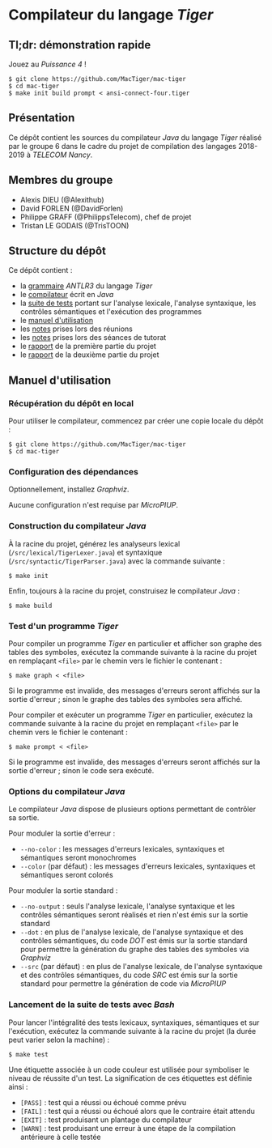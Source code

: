 # Compilateur du langage *Tiger*

## Tl;dr: démonstration rapide

Jouez au *Puissance 4* !

```shell
$ git clone https://github.com/MacTiger/mac-tiger
$ cd mac-tiger
$ make init build prompt < ansi-connect-four.tiger
```

## Présentation

Ce dépôt contient les sources du compilateur *Java* du langage *Tiger* réalisé par le groupe 6 dans le cadre du projet de compilation des langages 2018-2019 à *TELECOM Nancy*.

## Membres du groupe

-   Alexis DIEU (@Alexithub)
-   David FORLEN (@DavidForlen)
-   Philippe GRAFF (@PhilippsTelecom), chef de projet
-   Tristan LE GODAIS (@TrisTOON)

## Structure du dépôt

Ce dépôt contient :

-   la [grammaire](res/Tiger.g) *ANTLR3* du langage *Tiger*
-   le [compilateur](src/Main.java) écrit en *Java*
-   la [suite de tests](tst) portant sur l'analyse lexicale, l'analyse syntaxique, les contrôles sémantiques et l'exécution des programmes
-   le [manuel d'utilisation](#manuel-dutilisation)
-   les [notes](doc/notes/meetings) prises lors des réunions
-   les [notes](doc/notes/tutorings) prises lors des séances de tutorat
-   le [rapport](doc/reports/report-1.pdf) de la première partie du projet
-   le [rapport](doc/reports/report-2.pdf) de la deuxième partie du projet

## Manuel d'utilisation

### Récupération du dépôt en local

Pour utiliser le compilateur, commencez par créer une copie locale du dépôt :

```shell
$ git clone https://github.com/MacTiger/mac-tiger
$ cd mac-tiger
```

### Configuration des dépendances

Optionnellement, installez *Graphviz*.

Aucune configuration n'est requise par *MicroPIUP*.

### Construction du compilateur *Java*

À la racine du projet, générez les analyseurs lexical (`/src/lexical/TigerLexer.java`) et syntaxique (`/src/syntactic/TigerParser.java`) avec la commande suivante :

```shell
$ make init
```

Enfin, toujours à la racine du projet, construisez le compilateur *Java* :

```shell
$ make build
```

### Test d'un programme *Tiger*

Pour compiler un programme *Tiger* en particulier et afficher son graphe des tables des symboles, exécutez la commande suivante à la racine du projet en remplaçant `<file>` par le chemin vers le fichier le contenant :

```shell
$ make graph < <file>
```

Si le programme est invalide, des messages d'erreurs seront affichés sur la sortie d'erreur ; sinon le graphe des tables des symboles sera affiché.

Pour compiler et exécuter un programme *Tiger* en particulier, exécutez la commande suivante à la racine du projet en remplaçant `<file>` par le chemin vers le fichier le contenant :

```shell
$ make prompt < <file>
```

Si le programme est invalide, des messages d'erreurs seront affichés sur la sortie d'erreur ; sinon le code sera exécuté.

### Options du compilateur *Java*

Le compilateur *Java* dispose de plusieurs options permettant de contrôler sa sortie.

Pour moduler la sortie d'erreur :

-   `--no-color` : les messages d'erreurs lexicales, syntaxiques et sémantiques seront monochromes
-   `--color` (par défaut) : les messages d'erreurs lexicales, syntaxiques et sémantiques seront colorés

Pour moduler la sortie standard :

-   `--no-output` : seuls l'analyse lexicale, l'analyse syntaxique et les contrôles sémantiques seront réalisés et rien n'est émis sur la sortie standard
-   `--dot` : en plus de l'analyse lexicale, de l'analyse syntaxique et des contrôles sémantiques, du code *DOT* est émis sur la sortie standard pour permettre la génération du graphe des tables des symboles via *Graphviz*
-   `--src` (par défaut) : en plus de l'analyse lexicale, de l'analyse syntaxique et des contrôles sémantiques, du code *SRC* est émis sur la sortie standard pour permettre la génération de code via *MicroPIUP*

### Lancement de la suite de tests avec *Bash*

Pour lancer l'intégralité des tests lexicaux, syntaxiques, sémantiques et sur l'exécution, exécutez la commande suivante à la racine du projet (la durée peut varier selon la machine) :

```shell
$ make test
```

Une étiquette associée à un code couleur est utilisée pour symboliser le niveau de réussite d'un test. La signification de ces étiquettes est définie ainsi :

-   `[PASS]` : test qui a réussi ou échoué comme prévu
-   `[FAIL]` : test qui a réussi ou échoué alors que le contraire était attendu
-   `[EXIT]` : test produisant un plantage du compilateur
-   `[WARN]` : test produisant une erreur à une étape de la compilation antérieure à celle testée
